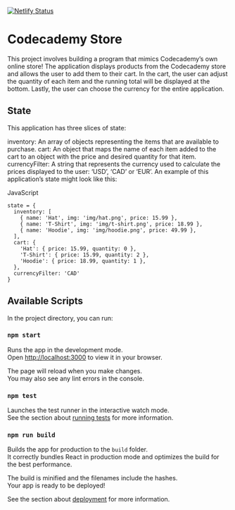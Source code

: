[![Netlify Status](https://api.netlify.com/api/v1/badges/791de1d0-ad68-491c-bb5d-761ee0ec162b/deploy-status)](https://app.netlify.com/sites/badacorp-codecademy-store/deploys)

# Codecademy Store

This project involves building a program that mimics Codecademy’s own online store! The application displays products from the Codecademy store and allows the user to add them to their cart. In the cart, the user can adjust the quantity of each item and the running total will be displayed at the bottom. Lastly, the user can choose the currency for the entire application.

## State
This application has three slices of state:

inventory: An array of objects representing the items that are available to purchase.
cart: An object that maps the name of each item added to the cart to an object with the price and desired quantity for that item.
currencyFilter: A string that represents the currency used to calculate the prices displayed to the user: ‘USD’, ‘CAD’ or ‘EUR’.
An example of this application’s state might look like this:

JavaScript

```
state = {
  inventory: [
    { name: 'Hat', img: 'img/hat.png', price: 15.99 },
    { name: 'T-Shirt', img: 'img/t-shirt.png', price: 18.99 },
    { name: 'Hoodie', img: 'img/hoodie.png', price: 49.99 },
  ],
  cart: {
    'Hat': { price: 15.99, quantity: 0 },
    'T-Shirt': { price: 15.99, quantity: 2 },
    'Hoodie': { price: 18.99, quantity: 1 },
  },
  currencyFilter: 'CAD'
}
```

## Available Scripts

In the project directory, you can run:

### `npm start`

Runs the app in the development mode.\
Open [http://localhost:3000](http://localhost:3000) to view it in your browser.

The page will reload when you make changes.\
You may also see any lint errors in the console.

### `npm test`

Launches the test runner in the interactive watch mode.\
See the section about [running tests](https://facebook.github.io/create-react-app/docs/running-tests) for more information.

### `npm run build`

Builds the app for production to the `build` folder.\
It correctly bundles React in production mode and optimizes the build for the best performance.

The build is minified and the filenames include the hashes.\
Your app is ready to be deployed!

See the section about [deployment](https://facebook.github.io/create-react-app/docs/deployment) for more information.

